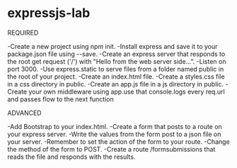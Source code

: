 # expressjs-lab

REQUIRED

-Create a new project using npm init.
-Install express and save it to your package.json file using --save.
-Create an express server that responds to the root get request ('/') with "Hello from the web server side...".
-Listen on port 3000.
-Use express.static to serve files from a folder named public in the root of your project.
-Create an index.html file.
-Create a styles.css file in a css directory in public.
-Create an app.js file in a js directory in public.
-Create your own middleware using app.use that console.logs every req.url and passes flow to the next function

ADVANCED

-Add Bootstrap to your index.html.
-Create a form that posts to a route on your express server.
-Write the values from the form post to a json file on your server.
-Remember to set the action of the form to your route.
-Change the method of the form to POST.
-Create a route /formsubmissions that reads the file and responds with the results.